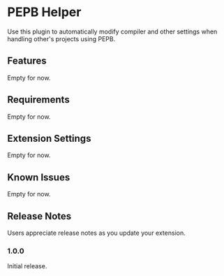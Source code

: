 # PEPB Helper

Use this plugin to automatically modify compiler and other settings when handling other's projects using PEPB.

## Features

Empty for now.

## Requirements

Empty for now.

## Extension Settings

Empty for now.

## Known Issues

Empty for now.

## Release Notes

Users appreciate release notes as you update your extension.

### 1.0.0

Initial release.
